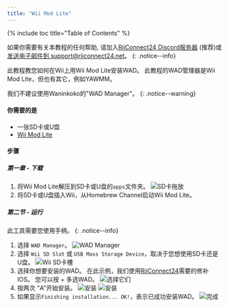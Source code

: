 ```yaml
---
title: "Wii Mod Lite"
---
```


{% include toc title="Table of Contents" %}

如果你需要有关本教程的任何帮助, 请加入[RiiConnect24 Discord服务器](https://discord.gg/rc24) (推荐)或 [发送电子邮件到 support@riiconnect24.net](mailto:support@riiconnect24.net)。
{: .notice--info}

此教程教您如何在Wii上用Wii Mod Lite安装WAD。 此教程的WAD管理器是Wii Mod Lite，但也有其它，例如YAWMM。

我们不建议使用Waninkoko的"WAD Manager"。
{: .notice--warning}

#### 你需要的是
* 一张SD卡或U盘
* [Wii Mod Lite](https://oscwii.org/library/app/WiiModLite)

#### 步骤

##### 第一章 - 下载

1. 将Wii Mod Lite解压到SD卡或U盘的`apps`文件夹。 ![SD卡拖放](/images/WiiModLite/1.gif)
2. 将SD卡或U盘插入Wii，从Homebrew Channel启动Wii Mod Lite。

##### 第二节 - 运行

此工具需要您使用手柄。
{: .notice--info}

1. 选择 `WAD Manager`。 ![WAD Manager](/images/WiiModLite/2.png)
2. 选择 `Wii SD Slot` 或 `USB Mass Storage Device`，取决于您想使用SD卡还是U盘。 ![Wii SD卡槽](/images/WiiModLite/3.png)
3. 选择你想要安装的WAD。 在此示例，我们使用[RiiConnect24](riiconnect24)需要的修补IOS。 您可以按 + 多选WAD。 ![选择它们](/images/WiiModLite/4.gif)
4. 按两次 "A"开始安装。 ![安装](/images/WiiModLite/5.png) ![安装](/images/WiiModLite/6.png)
5. 如果显示`Finishing installation... OK!`，表示已成功安装WAD。 ![完成](/images/WiiModLite/7.png) 
